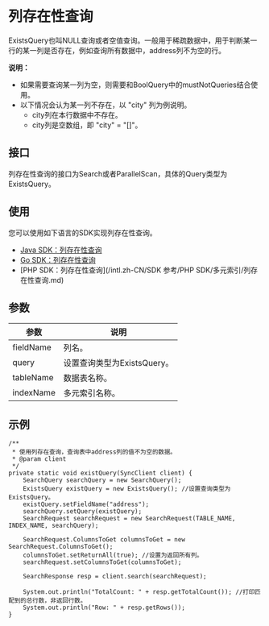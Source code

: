 # 列存在性查询

ExistsQuery也叫NULL查询或者空值查询。一般用于稀疏数据中，用于判断某一行的某一列是否存在，例如查询所有数据中，address列不为空的行。

**说明：**

-   如果需要查询某一列为空，则需要和BoolQuery中的mustNotQueries结合使用。
-   以下情况会认为某一列不存在，以 "city" 列为例说明。
    -   city列在本行数据中不存在。
    -   city列是空数组，即 "city" = "\[\]"。

## 接口

列存在性查询的接口为Search或者ParallelScan，具体的Query类型为ExistsQuery。

## 使用

您可以使用如下语言的SDK实现列存在性查询。

-   [Java SDK：列存在性查询]()
-   [Go SDK：列存在性查询]()
-   [PHP SDK：列存在性查询](/intl.zh-CN/SDK 参考/PHP SDK/多元索引/列存在性查询.md)

## 参数

|参数|说明|
|--|--|
|fieldName|列名。|
|query|设置查询类型为ExistsQuery。|
|tableName|数据表名称。|
|indexName|多元索引名称。|

## 示例

```
/**
 * 使用列存在查询，查询表中address列的值不为空的数据。
 * @param client
 */
private static void existQuery(SyncClient client) {
    SearchQuery searchQuery = new SearchQuery();
    ExistsQuery existQuery = new ExistsQuery(); //设置查询类型为ExistsQuery。
    existQuery.setFieldName("address");
    searchQuery.setQuery(existQuery);
    SearchRequest searchRequest = new SearchRequest(TABLE_NAME, INDEX_NAME, searchQuery);

    SearchRequest.ColumnsToGet columnsToGet = new SearchRequest.ColumnsToGet();
    columnsToGet.setReturnAll(true); //设置为返回所有列。
    searchRequest.setColumnsToGet(columnsToGet);

    SearchResponse resp = client.search(searchRequest);

    System.out.println("TotalCount: " + resp.getTotalCount()); //打印匹配到的总行数，非返回行数。
    System.out.println("Row: " + resp.getRows());
}
```

